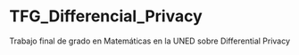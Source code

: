 # TFG_Differencial_Privacy
Trabajo final de grado en Matemáticas en la UNED sobre Differential Privacy
